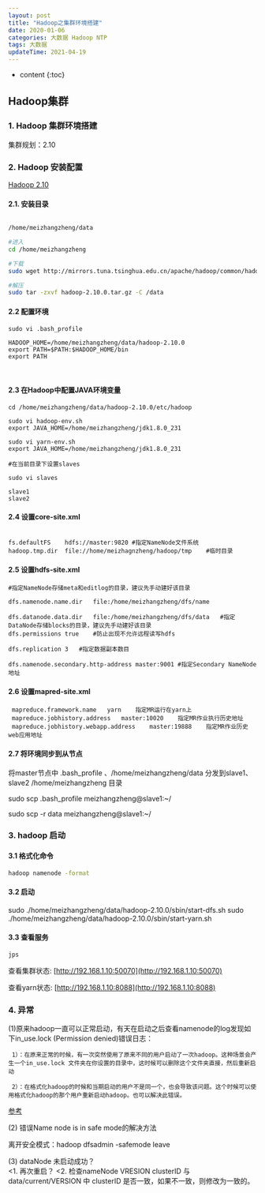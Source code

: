```yaml
---
layout: post
title: "Hadoop之集群环境搭建"
date: 2020-01-06
categories: 大数据 Hadoop NTP
tags: 大数据
updateTime: 2021-04-19
---
```


* content
{:toc}
## Hadoop集群
### 1. Hadoop 集群环境搭建

集群规划：2.10

### 2. Hadoop 安装配置

[Hadoop 2.10](http://mirrors.tuna.tsinghua.edu.cn/apache/hadoop/common/hadoop-2.10.0/hadoop-2.10.0.tar.gz)

#### 2.1. 安装目录

```sh

/home/meizhangzheng/data

#进入
cd /home/meizhangzheng

#下载
sudo wget http://mirrors.tuna.tsinghua.edu.cn/apache/hadoop/common/hadoop-2.10.0/hadoop-2.10.0.tar.gz

#解压
sudo tar -zxvf hadoop-2.10.0.tar.gz -C /data

```
#### 2.2 配置环境

```shell
sudo vi .bash_profile

HADOOP_HOME=/home/meizhangzheng/data/hadoop-2.10.0
export PATH=$PATH:$HADOOP_HOME/bin
export PATH
```


​    

#### 2.3 在Hadoop中配置JAVA环境变量

```shell
cd /home/meizhangzheng/data/hadoop-2.10.0/etc/hadoop

sudo vi hadoop-env.sh
export JAVA_HOME=/home/meizhangzheng/jdk1.8.0_231

sudo vi yarn-env.sh
export JAVA_HOME=/home/meizhangzheng/jdk1.8.0_231

#在当前目录下设置slaves

sudo vi slaves 

slave1
slave2
```

#### 2.4 设置core-site.xml

```shell

fs.defaultFS	hdfs://master:9820 #指定NameNode文件系统
hadoop.tmp.dir	file://home/meizhagnzheng/hadoop/tmp 	#临时目录

```

#### 2.5 设置hdfs-site.xml

```shell
#指定NameNode存储meta和editlog的目录，建议先手动建好该目录

dfs.namenode.name.dir	file:/home/meizhangzheng/dfs/name  

dfs.datanode.data.dir	file:/home/meizhangzheng/dfs/data	#指定DataNode存储blocks的目录，建议先手动建好该目录
dfs.permissions	true	#防止出现不允许远程读写hdfs

dfs.replication	3	#指定数据副本数目

dfs.namenode.secondary.http-address	master:9001	#指定Secondary NameNode地址
```

#### 2.6 设置mapred-site.xml


     mapreduce.framework.name	yarn 	指定MR运行在yarn上
     mapreduce.jobhistory.address	master:10020	指定MR作业执行历史地址
     mapreduce.jobhistory.webapp.address	master:19888	指定MR作业历史web应用地址


#### 2.7  将环境同步到从节点

将master节点中 .bash_profile 、/home/meizhangzheng/data 分发到slave1、slave2 /home/meizhangzheng 目录

sudo scp .bash_profile meizhangzheng@slave1:~/

sudo scp -r data meizhangzheng@slave1:~/

### 3. hadoop 启动

#### 3.1 格式化命令

```sh
hadoop namenode -format
```

#### 3.2 启动

sudo ./home/meizhangzheng/data/hadoop-2.10.0/sbin/start-dfs.sh
sudo ./home/meizhangzheng/data/hadoop-2.10.0/sbin/start-yarn.sh

#### 3.3 查看服务

```sh
jps
```

查看集群状态:
[http://192.168.1.10:50070](http://192.168.1.10:50070)

查看yarn状态:
[http://192.168.1.10:8088](http://192.168.1.10:8088)

### 4. 异常 

(1)原来hadoop一直可以正常启动，有天在启动之后查看namenode的log发现如下in_use.lock (Permission denied)错误日志：

 	 1）：在原来正常的时候，有一次突然使用了原来不同的用户启动了一次hadoop。这种场景会产生一个in_use.lock 文件夹在你设置的目录中，这时候可以删除这个文件夹直接，然后重新启动
 	
 	 2）：在格式化hadoop的时候和当期启动的用户不是同一个，也会导致该问题。这个时候可以使用格式化hadoop的那个用户重新启动hadoop。也可以解决此错误。

[参考](https://blog.csdn.net/caoshichaocaoshichao/article/details/12879821)

  (2) 错误Name node is in safe mode的解决方法

   离开安全模式：hadoop dfsadmin -safemode leave

  (3) dataNode 未启动成功？   
    <1. 再次重启？
    <2. 检查nameNode VRESION clusterID 与 data/current/VERSION 中 clusterID 是否一致，如果不一致，则修改为一致的。